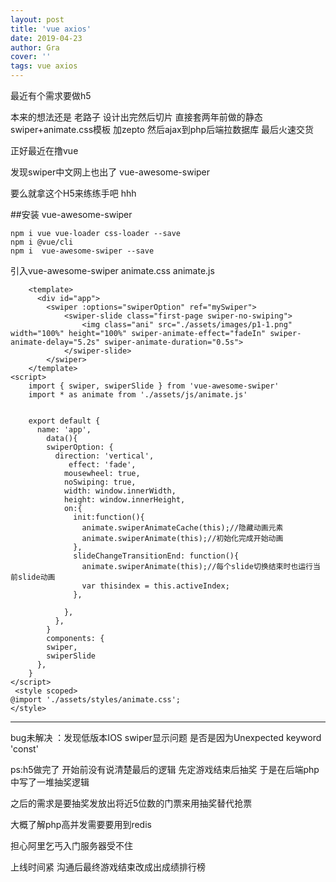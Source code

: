 ```yaml
---
layout: post
title: 'vue axios'
date: 2019-04-23
author: Gra
cover: ''
tags: vue axios 
---
```


最近有个需求要做h5

本来的想法还是 老路子 设计出完然后切片 直接套两年前做的静态swiper+animate.css模板 加zepto 然后ajax到php后端拉数据库 最后火速交货

正好最近在撸vue 

发现swiper中文网上也出了 vue-awesome-swiper 

要么就拿这个H5来练练手吧 hhh

##安装 vue-awesome-swiper 

```
npm i vue vue-loader css-loader --save
npm i @vue/cli
npm i  vue-awesome-swiper --save
```

引入vue-awesome-swiper animate.css animate.js

```
    <template>
      <div id="app">
        <swiper :options="swiperOption" ref="mySwiper">
            <swiper-slide class="first-page swiper-no-swiping">
                <img class="ani" src="./assets/images/p1-1.png" width="100%" height="100%" swiper-animate-effect="fadeIn" swiper-animate-delay="5.2s" swiper-animate-duration="0.5s">
            </swiper-slide>
        </swiper>
    </template>
<script>
    import { swiper, swiperSlide } from 'vue-awesome-swiper'
    import * as animate from './assets/js/animate.js'
    
    
    export default {
      name: 'app',
        data(){
        swiperOption: {
          direction: 'vertical',
             effect: 'fade',
            mousewheel: true,
            noSwiping: true,
            width: window.innerWidth,
            height: window.innerHeight,
            on:{
              init:function(){
                animate.swiperAnimateCache(this);//隐藏动画元素
                animate.swiperAnimate(this);//初始化完成开始动画
              },
              slideChangeTransitionEnd: function(){
                animate.swiperAnimate(this);//每个slide切换结束时也运行当前slide动画
                var thisindex = this.activeIndex;
              },
    
            },
          },
        }
        components: {
        swiper,
        swiperSlide
      },
    }
</script>   
 <style scoped>
@import './assets/styles/animate.css';
</style>
```

---

bug未解决 ：发现低版本IOS swiper显示问题  是否是因为Unexpected keyword 'const' [](https://segmentfault.com/a/1190000016334023)

ps:h5做完了 开始前没有说清楚最后的逻辑 先定游戏结束后抽奖 于是在后端php中写了一堆抽奖逻辑 

之后的需求是要抽奖发放出将近5位数的门票来用抽奖替代抢票

大概了解php高并发需要要用到redis 

担心阿里乞丐入门服务器受不住 

上线时间紧 沟通后最终游戏结束改成出成绩排行榜